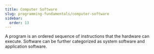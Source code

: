 ```yaml
---
title: Computer Software
slug: programming-fundamentals/computer-software
sidebar:
  order: 13
---
```


A program is an ordered sequence of instructions that the hardware can execute.
Software can be further categorized as system software and application software.
